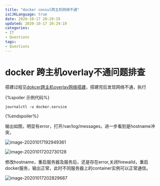 ```yaml
---
title: "docker consul跨主机网络不通"
isCJKLanguage: true
date: 2020-10-17 20:29:19
updated: 2020-10-17 20:29:19
categories: 
- IT
- Questions
tags: 
- Questions
---
```


# docker 跨主机overlay不通问题排查

搭建过程见[dokcer跨主机overlay网络搭建](..\Docker\Docker-consul跨主机Overlay网络搭建.md)，搭建完后发现网络不通，执行

{%spoiler 示例代码%}
```shell
journalctl -u docker.service
```
{%endspoiler%}

输出如图，明显有error，打开/var/log/messages，进一步看到是hostname冲突，

![image-20201017192949361](https://raw.githubusercontent.com/Abug0/Typora-Pics/master/pics/Typora20201017192949.png)

![image-20201017202730128](https://raw.githubusercontent.com/Abug0/Typora-Pics/master/pics/Typora20201017202730.png)

修改hostname，重启服务器及服务后，还是存在error,关闭firewalld，重启docker服务，输出正常，此时不同服务器上的container实例可以正常通信。

![image-20201017202829687](https://raw.githubusercontent.com/Abug0/Typora-Pics/master/pics/Typora20201017202829.png)